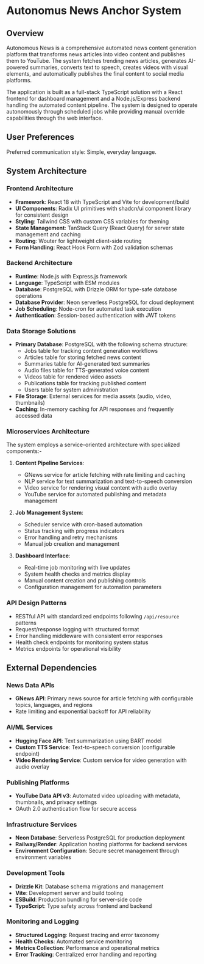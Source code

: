 # Autonomus News Anchor System

## Overview

Autonomous News is a comprehensive automated news content generation platform that transforms news articles into video content and publishes them to YouTube. The system fetches trending news articles, generates AI-powered summaries, converts text to speech, creates videos with visual elements, and automatically publishes the final content to social media platforms.

The application is built as a full-stack TypeScript solution with a React frontend for dashboard management and a Node.js/Express backend handling the automated content pipeline. The system is designed to operate autonomously through scheduled jobs while providing manual override capabilities through the web interface.

## User Preferences

Preferred communication style: Simple, everyday language.

## System Architecture

### Frontend Architecture
- **Framework**: React 18 with TypeScript and Vite for development/build
- **UI Components**: Radix UI primitives with shadcn/ui component library for consistent design
- **Styling**: Tailwind CSS with custom CSS variables for theming
- **State Management**: TanStack Query (React Query) for server state management and caching
- **Routing**: Wouter for lightweight client-side routing
- **Form Handling**: React Hook Form with Zod validation schemas

### Backend Architecture
- **Runtime**: Node.js with Express.js framework
- **Language**: TypeScript with ESM modules
- **Database**: PostgreSQL with Drizzle ORM for type-safe database operations
- **Database Provider**: Neon serverless PostgreSQL for cloud deployment
- **Job Scheduling**: Node-cron for automated task execution
- **Authentication**: Session-based authentication with JWT tokens

### Data Storage Solutions
- **Primary Database**: PostgreSQL with the following schema structure:
  - Jobs table for tracking content generation workflows
  - Articles table for storing fetched news content
  - Summaries table for AI-generated text summaries
  - Audio files table for TTS-generated voice content
  - Videos table for rendered video assets
  - Publications table for tracking published content
  - Users table for system administration
- **File Storage**: External services for media assets (audio, video, thumbnails)
- **Caching**: In-memory caching for API responses and frequently accessed data

### Microservices Architecture
The system employs a service-oriented architecture with specialized components:-

1. **Content Pipeline Services**:
   - GNews service for article fetching with rate limiting and caching
   - NLP service for text summarization and text-to-speech conversion
   - Video service for rendering visual content with audio overlay
   - YouTube service for automated publishing and metadata management

2. **Job Management System**:
   - Scheduler service with cron-based automation
   - Status tracking with progress indicators
   - Error handling and retry mechanisms
   - Manual job creation and management

3. **Dashboard Interface**:
   - Real-time job monitoring with live updates
   - System health checks and metrics display
   - Manual content creation and publishing controls
   - Configuration management for automation parameters

### API Design Patterns
- RESTful API with standardized endpoints following `/api/resource` patterns
- Request/response logging with structured format
- Error handling middleware with consistent error responses
- Health check endpoints for monitoring system status
- Metrics endpoints for operational visibility

## External Dependencies

### News Data APIs
- **GNews API**: Primary news source for article fetching with configurable topics, languages, and regions
- Rate limiting and exponential backoff for API reliability

### AI/ML Services
- **Hugging Face API**: Text summarization using BART model
- **Custom TTS Service**: Text-to-speech conversion (configurable endpoint)
- **Video Rendering Service**: Custom service for video generation with audio overlay

### Publishing Platforms
- **YouTube Data API v3**: Automated video uploading with metadata, thumbnails, and privacy settings
- OAuth 2.0 authentication flow for secure access

### Infrastructure Services
- **Neon Database**: Serverless PostgreSQL for production deployment
- **Railway/Render**: Application hosting platforms for backend services
- **Environment Configuration**: Secure secret management through environment variables

### Development Tools
- **Drizzle Kit**: Database schema migrations and management
- **Vite**: Development server and build tooling
- **ESBuild**: Production bundling for server-side code
- **TypeScript**: Type safety across frontend and backend

### Monitoring and Logging
- **Structured Logging**: Request tracing and error taxonomy
- **Health Checks**: Automated service monitoring
- **Metrics Collection**: Performance and operational metrics
- **Error Tracking**: Centralized error handling and reporting
